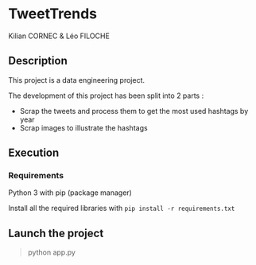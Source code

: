# TweetTrends

Kilian CORNEC & Léo FILOCHE

## Description

This project is a data engineering project.

The development of this project has been split into 2 parts :

- Scrap the tweets and process them to get the most used hashtags by year
- Scrap images to illustrate the hashtags

## Execution

### Requirements

Python 3 with pip (package manager) 

Install all the required libraries with ```pip install -r requirements.txt```


## Launch the project

> python app.py
